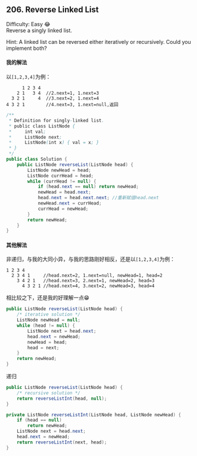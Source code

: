 ## 206. Reverse Linked List
Difficulty: Easy 😂  
Reverse a singly linked list.

Hint:
A linked list can be reversed either iteratively or recursively. Could you implement both?

#### 我的解法
以`[1,2,3,4]`为例：  
```
      1 2 3 4
    2 1   3 4  //2.next=1, 1.next=3
  3 2 1     4  //3.next=2, 1.next=4
4 3 2 1        //4.next=3, 1.next=null,返回
```

```java
/**
 * Definition for singly-linked list.
 * public class ListNode {
 *     int val;
 *     ListNode next;
 *     ListNode(int x) { val = x; }
 * }
 */
public class Solution {
    public ListNode reverseList(ListNode head) {
        ListNode newHead = head;
        ListNode currHead = head;
        while (currHead != null) {
            if (head.next == null) return newHead;
            newHead = head.next;
            head.next = head.next.next; //重新赋值head.next
            newHead.next = currHead;
            currHead = newHead;
        }
        return newHead;
    }
}
```

#### 其他解法  
非递归，与我的大同小异，与我的思路刚好相反，还是以`[1,2,3,4]`为例：  
```
1 2 3 4
  2 3 4 1     //head.next=2, 1.next=null, newHead=1, head=2
    3 4 2 1   //head.next=3, 2.next=1, newHead=2, head=3
      4 3 2 1 //head.next=4, 3.next=2, newHead=3, head=4
```
相比较之下，还是我的好理解一点😁
```java
public ListNode reverseList(ListNode head) {
    /* iterative solution */
    ListNode newHead = null;
    while (head != null) {
        ListNode next = head.next;
        head.next = newHead;
        newHead = head;
        head = next;
    }
    return newHead;
}
```
递归  
```java
public ListNode reverseList(ListNode head) {
    /* recursive solution */
    return reverseListInt(head, null);
}

private ListNode reverseListInt(ListNode head, ListNode newHead) {
    if (head == null)
        return newHead;
    ListNode next = head.next;
    head.next = newHead;
    return reverseListInt(next, head);
}
```